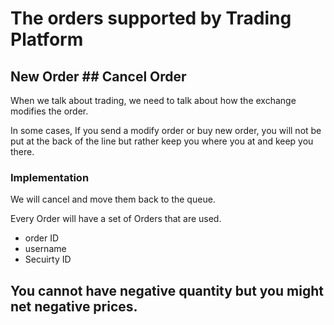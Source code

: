 # The orders supported by Trading Platform

## New Order                 ## Cancel Order

When we talk about trading, we need to talk about how the exchange modifies the order.

In some cases, If you send a modify order or buy new order, you will not be put at the back of the line but rather keep you where you at and keep you there.

### Implementation
We will cancel and move them back to the queue. 

Every Order will have a set of Orders that are used. 
* order ID
* username
* Secuirty ID

## You cannot have negative quantity but you might net negative prices.




